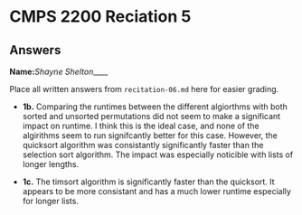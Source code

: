 # CMPS 2200 Reciation 5
## Answers

**Name:**_Shayne Shelton_____


Place all written answers from `recitation-06.md` here for easier grading.

- **1b.**
  Comparing the runtimes between the different algiorthms with both sorted and unsorted permutations did not seem to make a significant impact on runtime. I think this is the ideal case, and none of the algirithms seem to run signifcantly better for this case. However, the quicksort algorithm was consistantly significantly faster than the selection sort algorithm. The impact was especially noticible with lists of longer lengths. 

- **1c.**
  The timsort algorithm is significantly faster than the quicksort. It appears to be more consistant and has a much lower runtime especially for longer lists.
